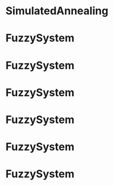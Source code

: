 # SimulatedAnnealing
# FuzzySystem
# FuzzySystem
# FuzzySystem
# FuzzySystem
# FuzzySystem
# FuzzySystem
